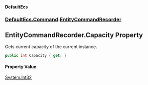 #### [DefaultEcs](DefaultEcs.md 'DefaultEcs')
### [DefaultEcs.Command](DefaultEcs.md#DefaultEcs_Command 'DefaultEcs.Command').[EntityCommandRecorder](EntityCommandRecorder.md 'DefaultEcs.Command.EntityCommandRecorder')
## EntityCommandRecorder.Capacity Property
Gets current capacity of the current instance.  
```csharp
public int Capacity { get; }
```
#### Property Value
[System.Int32](https://docs.microsoft.com/en-us/dotnet/api/System.Int32 'System.Int32')
